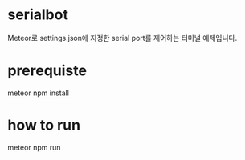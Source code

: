 # serialbot
Meteor로 settings.json에 지정한 serial port를 제어하는 터미널 예제입니다.

# prerequiste
meteor npm install

# how to run
meteor npm run